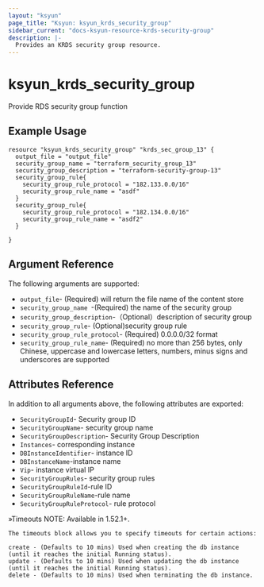 ```yaml
---
layout: "ksyun"
page_title: "Ksyun: ksyun_krds_security_group"
sidebar_current: "docs-ksyun-resource-krds-security-group"
description: |-
  Provides an KRDS security group resource.
---
```


# ksyun_krds_security_group

Provide RDS security group function

## Example Usage

```hcl
resource "ksyun_krds_security_group" "krds_sec_group_13" {
  output_file = "output_file"
  security_group_name = "terraform_security_group_13"
  security_group_description = "terraform-security-group-13"
  security_group_rule{
    security_group_rule_protocol = "182.133.0.0/16"
    security_group_rule_name = "asdf"
  }
  security_group_rule{
    security_group_rule_protocol = "182.134.0.0/16"
    security_group_rule_name = "asdf2"
  }

}
```

## Argument Reference

The following arguments are supported:

* `output_file`- (Required)  will return the file name of the content store
* `security_group_name `-(Required)  the name of the security group
* `security_group_description`-（Optional）description of security group
* `security_group_rule`- (Optional)security group rule
* `security_group_rule_protocol`- (Required)  0.0.0.0/32 format
* `security_group_rule_name`- (Required) no more than 256 bytes, only Chinese, uppercase and lowercase letters, numbers, minus signs and underscores are supported


## Attributes Reference

In addition to all arguments above, the following attributes are exported:

* `SecurityGroupId`- Security group ID
* `SecurityGroupName`- security group name
* `SecurityGroupDescription`- Security Group Description
* `Instances`- corresponding instance 
* `DBInstanceIdentifier`- instance ID
* `DBInstanceName`-instance name
* `Vip`- instance virtual IP
* `SecurityGroupRules`- security group rules
* `SecurityGroupRuleId`-rule ID
* `SecurityGroupRuleName`-rule name
* `SecurityGroupRuleProtocol`- rule protocol

»Timeouts
NOTE: Available in 1.52.1+.
```
The timeouts block allows you to specify timeouts for certain actions:

create - (Defaults to 10 mins) Used when creating the db instance (until it reaches the initial Running status).
update - (Defaults to 10 mins) Used when updating the db instance (until it reaches the initial Running status).
delete - (Defaults to 10 mins) Used when terminating the db instance.
```